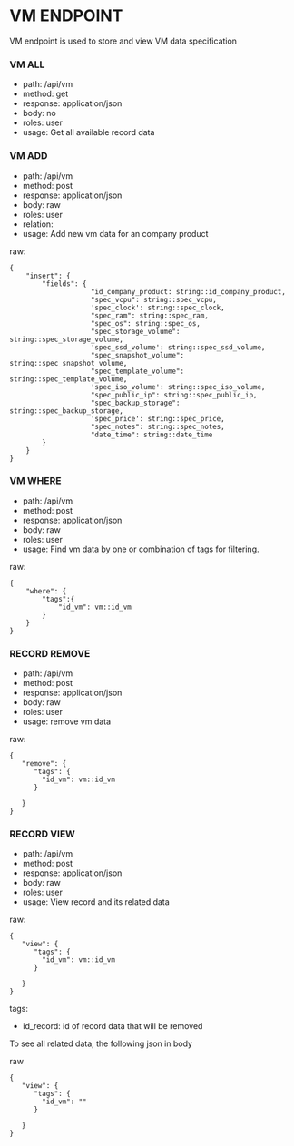 # VM ENDPOINT
VM endpoint is used to store and view VM data specification

### VM ALL
- path: /api/vm
- method: get
- response: application/json
- body: no
- roles: user
- usage: Get all available record data

### VM ADD
- path: /api/vm
- method: post
- response: application/json
- body: raw
- roles: user
- relation: 
- usage: Add new vm data for an company product

raw:
```
{
    "insert": {
        "fields": {
                    "id_company_product: string::id_company_product,
                    "spec_vcpu": string::spec_vcpu,
                    'spec_clock': string::spec_clock,
                    "spec_ram": string::spec_ram,
                    "spec_os": string::spec_os,
                    "spec_storage_volume": string::spec_storage_volume,
                    'spec_ssd_volume': string::spec_ssd_volume,
                    "spec_snapshot_volume": string::spec_snapshot_volume,
                    "spec_template_volume": string::spec_template_volume,
                    'spec_iso_volume': string::spec_iso_volume,
                    "spec_public_ip": string::spec_public_ip,
                    "spec_backup_storage": string::spec_backup_storage,
                    'spec_price': string::spec_price,
                    "spec_notes": string::spec_notes,
                    "date_time": string::date_time
        }
    }
}
```

### VM WHERE

- path: /api/vm
- method: post
- response: application/json
- body: raw
- roles: user
- usage: Find vm data by one or combination of tags for filtering. 

raw:
```
{
    "where": {
        "tags":{
            "id_vm": vm::id_vm
        }
    }
}
```


### RECORD REMOVE
- path: /api/vm
- method: post
- response: application/json
- body: raw
- roles: user
- usage: remove vm data

raw:
```
{
   "remove": {
      "tags": {
      	"id_vm": vm::id_vm
      }
      	
   }
}
```

### RECORD VIEW
- path: /api/vm
- method: post
- response: application/json
- body: raw
- roles: user
- usage: View record and its related data

raw:
```
{
   "view": {
      "tags": {
      	"id_vm": vm::id_vm
      }
      	
   }
}
```
tags:
- id_record: id of record data that will be removed

To see all related data, the following json in body

raw
```
{
   "view": {
      "tags": {
      	"id_vm": ""
      }
      	
   }
}
```
